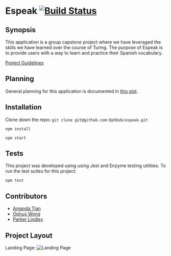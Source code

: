 # Espeak [![Build Status](https://travis-ci.org/OphDub/espeak.svg?branch=master)](https://travis-ci.org/OphDub/espeak)

## Synopsis

This application is a group capstone project where we have leveraged the skills we have learned over the course of Turing. The purpose of Espeak is to provide users with a way to learn and practice their Spanish vocabulary.

[Project Guidelines](http://frontend.turing.io/projects/capstone.html)

## Planning

General planning for this application is documented in [this gist](https://gist.github.com/OphDub/518c025ee574e0f401c715c7ef8deb9d).

## Installation

Clone down the repo:
`git clone git@github.com:OphDub/espeak.git`

`npm install`

`npm start`

## Tests

This project was developed using using Jest and Enzyme testing utilities. To run the test suites for this project:

`npm test`

## Contributors

- [Amanda Tjan](https://github.com/soytjan)
- [Ophus Wong](https://github.com/OphDub)
- [Parker Lindley](https://github.com/etcetera8)

## Project Layout

Landing Page:
![Landing Page]()
